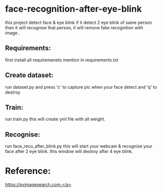 # face-recognition-after-eye-blink
this project detect face &amp; eye blink if it detect 2 eye blink of same person then it will recognise that person, it will remove fake recognition with image..

## Requirements:
first install all requiremenets mention in requirements.txt

## Create dataset:
run dataset.py and press 'c' to capture pic when your face detect and 'q' to destroy

## Train:
run train.py this will create yml file with all weight.

## Recognise:
run face_reco_after_blink.py this will start your webcam & recognise your face after 2 eye blink. this window will destroy after 4 eye blink.

# Reference:

<a href="https://pyimagesearch.com.">https://pyimagesearch.com.</a>

